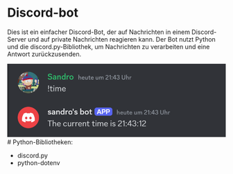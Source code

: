 # Discord-bot

Dies ist ein einfacher Discord-Bot, der auf Nachrichten in einem Discord-Server und auf private Nachrichten reagieren kann. Der Bot nutzt Python und
die discord.py-Bibliothek, um Nachrichten zu verarbeiten und eine Antwort zurückzusenden.

<img src="Discord-bot.png" alt="Discord-Bot">
# Python-Bibliotheken:
<ul> 
    <li>discord.py</li>
    <li>python-dotenv </li>
</ul>
